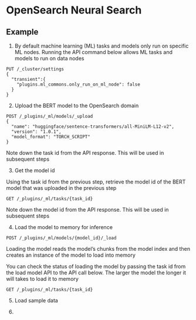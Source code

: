 # OpenSearch Neural Search
 
## Example

 1. By default machine learning (ML) tasks and models only run on specific ML nodes. Running the API command below allows ML tasks and models to run on data nodes

```
PUT /_cluster/settings
{
  "transient":{
    "plugins.ml_commons.only_run_on_ml_node": false
  }
}
```

 2. Upload the BERT model to the OpenSearch domain

```
POST /_plugins/_ml/models/_upload
{
  "name": "huggingface/sentence-transformers/all-MiniLM-L12-v2",
  "version": "1.0.1",
  "model_format": "TORCH_SCRIPT"
}
```

Note down the task id from the API response. This will be used in subsequent steps

3. Get the model id

Using the task id from the previous step, retrieve the model id of the BERT model that was uploaded in the previous step 

```
GET /_plugins/_ml/tasks/{task_id}
```
Note down the model id from the API response. This will be used in subsequent steps

4. Load the model to memory for inference 

```
POST /_plugins/_ml/models/{model_id}/_load
```

Loading the model reads the model’s chunks from the model index and then creates an instance of the model to load into memory

You can check the status of loading the model by passing the task id from the load model API to the API call below. The larger the model the longer it will takes to load it to memory

```
GET /_plugins/_ml/tasks/{task_id}
```

5. Load sample data

6. 
